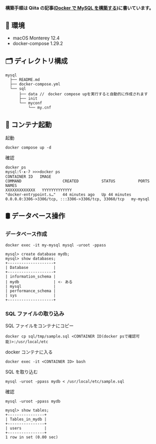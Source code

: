 #### 構築手順は Qiita の記事([Docker で MySQL を構築する](https://qiita.com/hinaqiita/items/2e70ffad727a511210a7))に書いています。

## 🌱 環境

- macOS Monterey 12.4
- docker-compose 1.29.2

## 🗂 ディレクトリ構成

```
mysql
  ├── README.md
  ├── docker-compose.yml
  └── sql
      ├── data //　docker compose upを実行すると自動的に作成されます
      ├── init
      └── myconf
          └── my.cnf
```

## 🐳 コンテナ起動

起動

```
docker compose up -d
```

確認

```
docker ps
mysql:ʕ·ᴥ·ʔ >>>docker ps
CONTAINER ID   IMAGE                                                       COMMAND                  CREATED          STATUS          PORTS                                                  NAMES
XXXXXXXXXXXXX   YYYYYYYYYYYYY                                                "docker-entrypoint.s…"   44 minutes ago   Up 44 minutes   0.0.0.0:3306->3306/tcp, :::3306->3306/tcp, 33060/tcp   my-mysql
```

## 🛢 データベース操作

### データベース作成

```
docker exec -it my-mysql mysql -uroot -ppass

mysql> create database mydb;
mysql> show databases;
+--------------------+
| Database           |
+--------------------+
| information_schema |
| mydb               | <- ある
| mysql              |
| performance_schema |
| sys                |
+--------------------+
```

### SQL ファイルの取り込み

SQL ファイルをコンテナにコピー

```
docker cp sql/tmp/sample.sql <CONTAINER ID(docker psで確認可能)>:/usr/local/etc
```

docker コンテナに入る

```
docker exec -it <CONTAINER ID> bash
```

SQL を取り込む

```
mysql -uroot -ppass mydb < /usr/local/etc/sample.sql
```

確認

```
mysql -uroot -ppass mydb

mysql> show tables;
+----------------+
| Tables_in_mydb |
+----------------+
| users          |
+----------------+
1 row in set (0.00 sec)
```
